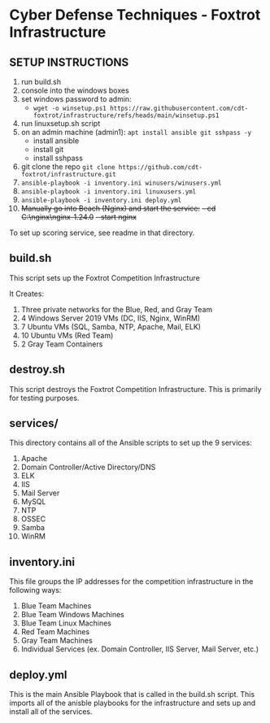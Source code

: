 # Cyber Defense Techniques - Foxtrot Infrastructure

## SETUP INSTRUCTIONS
1. run build.sh
2. console into the windows boxes
3. set windows password to admin:
   - `wget -o winsetup.ps1 https://raw.githubusercontent.com/cdt-foxtrot/infrastructure/refs/heads/main/winsetup.ps1`
7. run linuxsetup.sh script
8. on an admin machine (admin1):
  `apt install ansible git sshpass -y`
   - install ansible
   - install git
   - install sshpass
6. git clone the repo `git clone https://github.com/cdt-foxtrot/infrastructure.git`
7. `ansible-playbook -i inventory.ini winusers/winusers.yml`
8. `ansible-playbook -i inventory.ini linuxusers.yml`
9. `ansible-playbook -i inventory.ini deploy.yml`
10. ~~Manually go into Beach (Nginx) and start the service:~~
    ~~- cd C:\nginx\nginx-1.24.0~~
    ~~- start nginx~~

To set up scoring service, see readme in that directory.

## build.sh
This script sets up the Foxtrot Competition Infrastructure

It Creates:
1. Three private networks for the Blue, Red, and Gray Team
2. 4 Windows Server 2019 VMs (DC, IIS, Nginx, WinRM)
3. 7 Ubuntu VMs (SQL, Samba, NTP, Apache, Mail, ELK)
4. 10 Ubuntu VMs (Red Team)
5. 2 Gray Team Containers

## destroy.sh
This script destroys the Foxtrot Competition Infrastructure. This is primarily for testing purposes.

## services/
This directory contains all of the Ansible scripts to set up the 9 services:
1. Apache
2. Domain Controller/Active Directory/DNS
3. ELK
4. IIS
5. Mail Server
6. MySQL
7. NTP
8. OSSEC
9. Samba
10. WinRM

## inventory.ini
This file groups the IP addresses for the competition infrastructure in the following ways:

1. Blue Team Machines
2. Blue Team Windows Machines
3. Blue Team Linux Machines
4. Red Team Machines
5. Gray Team Machines
6. Individual Services (ex. Domain Controller, IIS Server, Mail Server, etc.)

## deploy.yml
This is the main Ansible Playbook that is called in the build.sh script. This imports all of the anisble playbooks for the infrastructure and sets up and install all of the services.
